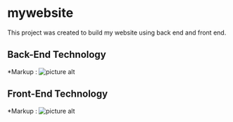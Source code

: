 # mywebsite

This project was created to build my website using back end and front end.

## Back-End Technology

*Markup : ![picture alt](http://www.javabeat.net/wp-content/uploads/2015/05/enm.jpg)

## Front-End Technology

*Markup : ![picture alt](https://www.addwebsolution.com/sites/default/files/2017-07/angularjs.png)
